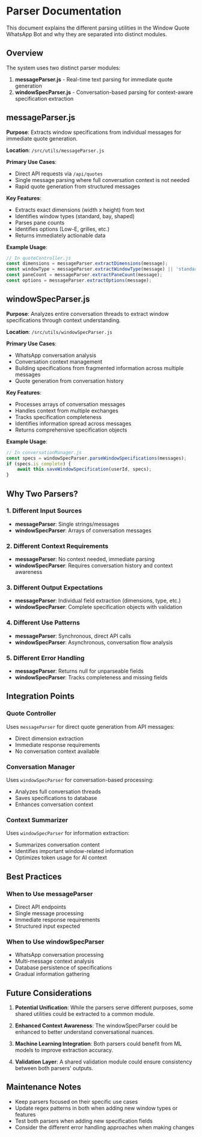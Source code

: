 # Parser Documentation

This document explains the different parsing utilities in the Window Quote WhatsApp Bot and why they are separated into distinct modules.

## Overview

The system uses two distinct parser modules:

1. **messageParser.js** - Real-time text parsing for immediate quote generation
2. **windowSpecParser.js** - Conversation-based parsing for context-aware specification extraction

## messageParser.js

**Purpose**: Extracts window specifications from individual messages for immediate quote generation.

**Location**: `/src/utils/messageParser.js`

**Primary Use Cases**:
- Direct API requests via `/api/quotes`
- Single message parsing where full conversation context is not needed
- Rapid quote generation from structured messages

**Key Features**:
- Extracts exact dimensions (width x height) from text
- Identifies window types (standard, bay, shaped)
- Parses pane counts
- Identifies options (Low-E, grilles, etc.)
- Returns immediately actionable data

**Example Usage**:
```javascript
// In quoteController.js
const dimensions = messageParser.extractDimensions(message);
const windowType = messageParser.extractWindowType(message) || 'standard';
const paneCount = messageParser.extractPaneCount(message);
const options = messageParser.extractOptions(message);
```

## windowSpecParser.js

**Purpose**: Analyzes entire conversation threads to extract window specifications through context understanding.

**Location**: `/src/utils/windowSpecParser.js`

**Primary Use Cases**:
- WhatsApp conversation analysis
- Conversation context management
- Building specifications from fragmented information across multiple messages
- Quote generation from conversation history

**Key Features**:
- Processes arrays of conversation messages
- Handles context from multiple exchanges
- Tracks specification completeness
- Identifies information spread across messages
- Returns comprehensive specification objects

**Example Usage**:
```javascript
// In conversationManager.js
const specs = windowSpecParser.parseWindowSpecifications(messages);
if (specs.is_complete) {
    await this.saveWindowSpecification(userId, specs);
}
```

## Why Two Parsers?

### 1. Different Input Sources
- **messageParser**: Single strings/messages
- **windowSpecParser**: Arrays of conversation messages

### 2. Different Context Requirements
- **messageParser**: No context needed, immediate parsing
- **windowSpecParser**: Requires conversation history and context awareness

### 3. Different Output Expectations
- **messageParser**: Individual field extraction (dimensions, type, etc.)
- **windowSpecParser**: Complete specification objects with validation

### 4. Different Use Patterns
- **messageParser**: Synchronous, direct API calls
- **windowSpecParser**: Asynchronous, conversation flow analysis

### 5. Different Error Handling
- **messageParser**: Returns null for unparseable fields
- **windowSpecParser**: Tracks completeness and missing fields

## Integration Points

### Quote Controller
Uses `messageParser` for direct quote generation from API messages:
- Direct dimension extraction
- Immediate response requirements
- No conversation context available

### Conversation Manager
Uses `windowSpecParser` for conversation-based processing:
- Analyzes full conversation threads
- Saves specifications to database
- Enhances conversation context

### Context Summarizer
Uses `windowSpecParser` for information extraction:
- Summarizes conversation content
- Identifies important window-related information
- Optimizes token usage for AI context

## Best Practices

### When to Use messageParser
- Direct API endpoints
- Single message processing
- Immediate response requirements
- Structured input expected

### When to Use windowSpecParser
- WhatsApp conversation processing
- Multi-message context analysis
- Database persistence of specifications
- Gradual information gathering

## Future Considerations

1. **Potential Unification**: While the parsers serve different purposes, some shared utilities could be extracted to a common module.

2. **Enhanced Context Awareness**: The windowSpecParser could be enhanced to better understand conversational nuances.

3. **Machine Learning Integration**: Both parsers could benefit from ML models to improve extraction accuracy.

4. **Validation Layer**: A shared validation module could ensure consistency between both parsers' outputs.

## Maintenance Notes

- Keep parsers focused on their specific use cases
- Update regex patterns in both when adding new window types or features
- Test both parsers when adding new specification fields
- Consider the different error handling approaches when making changes